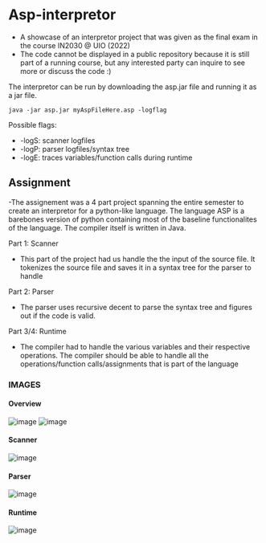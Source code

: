 # Asp-interpretor
- A showcase of an interpretor project that was given as the final exam in the course IN2030 @ UIO (2022)
- The code cannot be displayed in a public repository because it is still part of a running course, but any interested party can inquire to see more or discuss the code :)

The interpretor can be run by downloading the asp.jar file and running it as a jar file. 
```
java -jar asp.jar myAspFileHere.asp -logflag
```
Possible flags:
- -logS: scanner logfiles
- -logP: parser logfiles/syntax tree
- -logE: traces variables/function calls during runtime 


## Assignment
-The assignement was a 4 part project spanning the entire semester to create an interpretor for a python-like language. The language ASP is a barebones version of python containing most of the baseline functionalites of the language. The compiler itself is written in Java.

Part 1: Scanner
- This part of the project had us handle the the input of the source file. It tokenizes the source file and saves it in a syntax tree for the parser to handle

Part 2: Parser
- The parser uses recursive decent to parse the syntax tree and figures out if the code is valid.

Part 3/4: Runtime
- The compiler had to handle the various variables and their respective operations. The compiler should be able to handle all the operations/function calls/assignments that is part of the language

### IMAGES
#### Overview
![image](https://user-images.githubusercontent.com/21067937/214421754-5776e957-17c5-4524-b315-2f6187803209.png)
![image](https://user-images.githubusercontent.com/21067937/214428818-e88688a5-76f6-4304-a246-5cf8c41f42ce.png)
#### Scanner
![image](https://user-images.githubusercontent.com/21067937/214425174-5ca9ca4f-8b2b-4981-9acc-c19958d682ae.png)
#### Parser
![image](https://user-images.githubusercontent.com/21067937/214425794-665f9df8-7a20-4fdb-bf81-a0f21c2586e0.png)
#### Runtime
![image](https://user-images.githubusercontent.com/21067937/214426342-0d061834-5bf8-4fb4-a4c2-5de6aa36a8c0.png)
